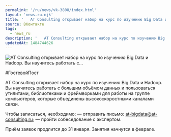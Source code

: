 ```yaml
---
permalink: '/ru/news/vk-3808/index.html'
layout: 'news.ru.njk'
title: '   AT Consulting открывает набор на курс по изучению Big Data и Hadoop. Вы научитесь работать с…'
source: ВКонтакте
tags:
  - news_ru
description: '   AT Consulting открывает набор на курс по изучению Big Data и Hadoop. Вы научитесь работать с…'
updatedAt: 1484744626
---
```

![   AT Consulting открывает набор на курс по изучению Big Data и Hadoop. Вы научитесь работать с…](https://sun9-10.userapi.com/impf/c604321/v604321195/42302/0_WZ-0c679w.jpg?size=1280x720&quality=96&sign=e0095584696e330b057e2a04f279d23d&c_uniq_tag=J0raX-iXNV9wyOZwW_6JgqjfVLVfIXBbtwYfpV4n_Qw&type=album)

#ГостевойПост

AT Consulting открывает набор на курс по изучению Big Data и Hadoop. Вы научитесь работать с большим объёмом данных и пользоваться утилитами, библиотеками и фреймворками для работы на группе компьютеров, которые объединены высокоскоростными каналами связи.

Чтобы записаться, необходимо:
— отправить письмо: at-bigdata@at-consulting.ru;
— пройти собеседование с экспертом.

Приём заявок продлится до 31 января. Занятия начнутся в феврале.
